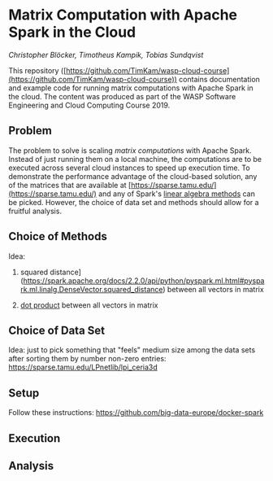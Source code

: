 # Matrix Computation with Apache Spark in the Cloud

*Christopher Blöcker, Timotheus Kampik, Tobias Sundqvist*

This repository ([https://github.com/TimKam/wasp-cloud-course](https://github.com/TimKam/wasp-cloud-course)) contains documentation and example code for running matrix computations with Apache Spark in the cloud. 
The content was produced as part of the WASP Software Engineering and Cloud Computing Course 2019.

## Problem
The problem to solve is scaling *matrix computations* with Apache Spark. Instead of just running them on a local machine, the computations are to be executed across several cloud instances to speed up execution time. To demonstrate the performance advantage of the cloud-based solution, any of the matrices that are available at [https://sparse.tamu.edu/](https://sparse.tamu.edu/) and any of Spark's [linear algebra methods](https://spark.apache.org/docs/2.2.0/api/python/pyspark.ml.html#module-pyspark.ml.linalg) can be picked. However, the choice of data set and methods should allow for a fruitful analysis.

## Choice of Methods

Idea:

1. squared distance](https://spark.apache.org/docs/2.2.0/api/python/pyspark.ml.html#pyspark.ml.linalg.DenseVector.squared_distance) between all vectors in matrix

2. [dot product](https://spark.apache.org/docs/2.2.0/api/python/pyspark.ml.html#pyspark.ml.linalg.DenseVector.dot) between all vectors in matrix

## Choice of Data Set

Idea: just to pick something that "feels" medium size among the data sets after sorting them by number non-zero entries: https://sparse.tamu.edu/LPnetlib/lpi_ceria3d

## Setup

Follow these instructions: https://github.com/big-data-europe/docker-spark

## Execution

## Analysis